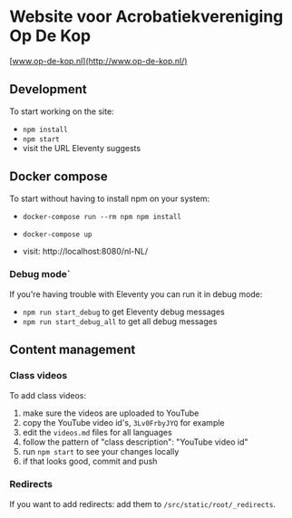 # Website voor Acrobatiekvereniging Op De Kop

[www.op-de-kop.nl](http://www.op-de-kop.nl/)

## Development

To start working on the site:

- `npm install`
- `npm start`
- visit the URL Eleventy suggests


## Docker compose
To start without having to install npm on your system:
- `docker-compose run --rm npm npm install`
- `docker-compose up`

- visit: http://localhost:8080/nl-NL/

### Debug mode`

If you're having trouble with Eleventy you can run it in debug mode:

- `npm run start_debug` to get Eleventy debug messages
- `npm run start_debug_all` to get all debug messages

## Content management

### Class videos

To add class videos:

1. make sure the videos are uploaded to YouTube
1. copy the YouTube video id's, `3Lv0FrbyJYQ` for example
1. edit the `videos.md` files for all languages
1. follow the pattern of "class description": "YouTube video id"
1. run `npm start` to see your changes locally
1. if that looks good, commit and push

### Redirects

If you want to add redirects: add them to `/src/static/root/_redirects`.
